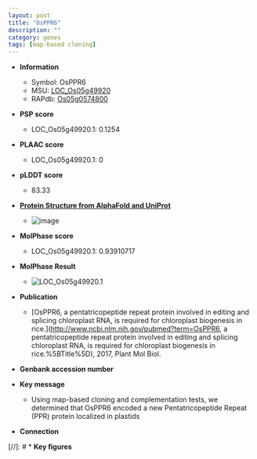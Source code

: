 ```yaml
---
layout: post
title: "OsPPR6"
description: ""
category: genes
tags: [map-based cloning]
---
```


* **Information**  
    + Symbol: OsPPR6  
    + MSU: [LOC_Os05g49920](http://rice.plantbiology.msu.edu/cgi-bin/ORF_infopage.cgi?orf=LOC_Os05g49920)  
    + RAPdb: [Os05g0574800](http://rapdb.dna.affrc.go.jp/viewer/gbrowse_details/irgsp1?name=Os05g0574800)  

* **PSP score**  
    + LOC_Os05g49920.1: 0.1254 

* **PLAAC score**  
    + LOC_Os05g49920.1: 0 

* **pLDDT score**
    + 83.33

* **[Protein Structure from AlphaFold and UniProt](https://www.uniprot.org/uniprotkb/Q6F363/entry#structure)**
    + ![image](https://ricepsp.github.io/images/Q6/AF-Q6F363-F1.png)

* **MolPhase score**
    + LOC_Os05g49920.1: 0.93910717

* **MolPhase Result**
    + ![LOC_Os05g49920.1](https://304243504.github.io/Pictures/LOC_Os05g/LOC_Os05g49920.1.png)

* **Publication**  
    + [OsPPR6, a pentatricopeptide repeat protein involved in editing and splicing chloroplast RNA, is required for chloroplast biogenesis in rice.](http://www.ncbi.nlm.nih.gov/pubmed?term=OsPPR6, a pentatricopeptide repeat protein involved in editing and splicing chloroplast RNA, is required for chloroplast biogenesis in rice.%5BTitle%5D), 2017, Plant Mol Biol.

* **Genbank accession number**  

* **Key message**  
    + Using map-based cloning and complementation tests, we determined that OsPPR6 encoded a new Pentatricopeptide Repeat (PPR) protein localized in plastids

* **Connection**  

[//]: # * **Key figures**  


